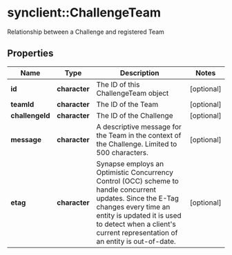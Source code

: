 # synclient::ChallengeTeam

Relationship between a Challenge and registered Team
## Properties
Name | Type | Description | Notes
------------ | ------------- | ------------- | -------------
**id** | **character** | The ID of this ChallengeTeam object | [optional] 
**teamId** | **character** | The ID of the Team | [optional] 
**challengeId** | **character** | The ID of the Challenge | [optional] 
**message** | **character** | A descriptive message for the Team in the context of the Challenge. Limited to 500 characters. | [optional] 
**etag** | **character** | Synapse employs an Optimistic Concurrency Control (OCC) scheme to handle concurrent updates. Since the E-Tag changes every time an entity is updated it is used to detect when a client&#39;s current representation of an entity is out-of-date. | [optional] 


